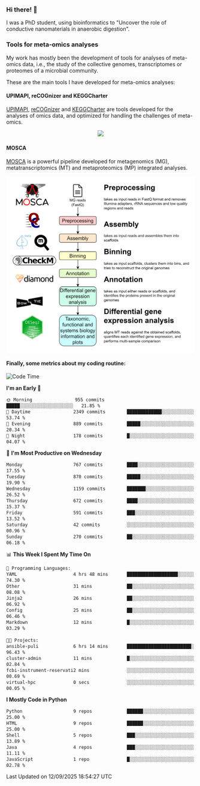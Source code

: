 ### Hi there! 👋

I was a PhD student, using bioinformatics to "Uncover the role of conductive nanomaterials in anaerobic digestion".

### Tools for meta-omics analyses

My work has mostly been the development of tools for analyses of meta-omics data, i.e., the study of the collective genomes, transcriptomes or proteomes of a microbial community.

These are the main tools I have developed for meta-omics analyses:

#### UPIMAPI, reCOGnizer and KEGGCharter

[UPIMAPI](https://github.com/iquasere/UPIMAPI), [reCOGnizer](https://github.com/iquasere/reCOGnizer) and [KEGGCharter](https://github.com/iquasere/KEGGCharter) are tools developed for the analyses of omics data, and optimized for handling the challenges of meta-omics.

<p align="center">
    <img src="assets/annotation_paper.png">
</p>

#### MOSCA

[MOSCA](https://github.com/iquasere/MOSCA) is a powerful pipeline developed for metagenomics (MG), metatranscriptomics (MT) and metaproteomics (MP) integrated analyses.

<p align="center">
    <img src="assets/mosca_workflow.png" align="center" width="700">
</p>


#### Finally, some metrics about my coding routine:

<!--START_SECTION:waka-->
![Code Time](http://img.shields.io/badge/Code%20Time-1%2C022%20hrs%2058%20mins-blue)

**I'm an Early 🐤** 

```text
🌞 Morning                955 commits         █████░░░░░░░░░░░░░░░░░░░░   21.85 % 
🌆 Daytime                2349 commits        █████████████░░░░░░░░░░░░   53.74 % 
🌃 Evening                889 commits         █████░░░░░░░░░░░░░░░░░░░░   20.34 % 
🌙 Night                  178 commits         █░░░░░░░░░░░░░░░░░░░░░░░░   04.07 % 
```
📅 **I'm Most Productive on Wednesday** 

```text
Monday                   767 commits         ████░░░░░░░░░░░░░░░░░░░░░   17.55 % 
Tuesday                  870 commits         █████░░░░░░░░░░░░░░░░░░░░   19.90 % 
Wednesday                1159 commits        ███████░░░░░░░░░░░░░░░░░░   26.52 % 
Thursday                 672 commits         ████░░░░░░░░░░░░░░░░░░░░░   15.37 % 
Friday                   591 commits         ███░░░░░░░░░░░░░░░░░░░░░░   13.52 % 
Saturday                 42 commits          ░░░░░░░░░░░░░░░░░░░░░░░░░   00.96 % 
Sunday                   270 commits         ██░░░░░░░░░░░░░░░░░░░░░░░   06.18 % 
```


📊 **This Week I Spent My Time On** 

```text
💬 Programming Languages: 
YAML                     4 hrs 48 mins       ███████████████████░░░░░░   74.30 % 
Other                    31 mins             ██░░░░░░░░░░░░░░░░░░░░░░░   08.08 % 
Jinja2                   26 mins             ██░░░░░░░░░░░░░░░░░░░░░░░   06.92 % 
Config                   25 mins             ██░░░░░░░░░░░░░░░░░░░░░░░   06.46 % 
Markdown                 12 mins             █░░░░░░░░░░░░░░░░░░░░░░░░   03.29 % 

🐱‍💻 Projects: 
ansible-puli             6 hrs 14 mins       ████████████████████████░   96.43 % 
cluster-admin            11 mins             █░░░░░░░░░░░░░░░░░░░░░░░░   02.84 % 
fcbi-instrument-reservati2 mins              ░░░░░░░░░░░░░░░░░░░░░░░░░   00.69 % 
virtual-hpc              0 secs              ░░░░░░░░░░░░░░░░░░░░░░░░░   00.05 % 
```

**I Mostly Code in Python** 

```text
Python                   9 repos             ██████░░░░░░░░░░░░░░░░░░░   25.00 % 
HTML                     9 repos             ██████░░░░░░░░░░░░░░░░░░░   25.00 % 
Shell                    5 repos             ███░░░░░░░░░░░░░░░░░░░░░░   13.89 % 
Java                     4 repos             ███░░░░░░░░░░░░░░░░░░░░░░   11.11 % 
JavaScript               1 repo              █░░░░░░░░░░░░░░░░░░░░░░░░   02.78 % 
```




 Last Updated on 12/09/2025 18:54:27 UTC
<!--END_SECTION:waka-->
